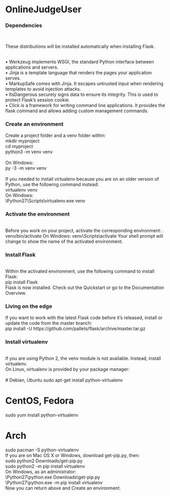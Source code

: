# OnlineJudgeUser

<h3>Dependencies</h3><br>
<p>These distributions will be installed automatically when installing Flask.</p><br>
•	Werkzeug implements WSGI, the standard Python interface between applications and servers.<br>
•	Jinja is a template language that renders the pages your application serves.<br>
•	MarkupSafe comes with Jinja. It escapes untrusted input when rendering templates to avoid injection attacks.<br>
•	ItsDangerous securely signs data to ensure its integrity. This is used to protect Flask’s session cookie.<br>
•	Click is a framework for writing command line applications. It provides the flask command and allows adding custom management commands.<br>

<h3>Create an environment</h3>
Create a project folder and a venv folder within:<br>
mkdir myproject<br>
cd myproject<br>
python3 -m venv venv<br>
<br>
On Windows:<br>
py -3 -m venv venv<br>
<br>
If you needed to install virtualenv because you are on an older version of Python, use the following command instead:<br>
virtualenv venv<br>
On Windows:<br>
\Python27\Scripts\virtualenv.exe venv<br>

<h3>Activate the environment</h3><br>
Before you work on your project, activate the corresponding environment:
. venv/bin/activate
On Windows:
venv\Scripts\activate
Your shell prompt will change to show the name of the activated environment.

<h3>Install Flask</h3><br>
Within the activated environment, use the following command to install Flask:<br>
pip install Flask<br>
Flask is now installed. Check out the Quickstart or go to the Documentation Overview.<br>

<h3>Living on the edge</h3>
If you want to work with the latest Flask code before it’s released, install or update the code from the master branch:<br>
pip install -U https://github.com/pallets/flask/archive/master.tar.gz<br>

<h3>Install virtualenv</h3><br>
If you are using Python 2, the venv module is not available. Instead, install virtualenv.<br>
On Linux, virtualenv is provided by your package manager:<br>
<br>
# Debian, Ubuntu
sudo apt-get install python-virtualenv

# CentOS, Fedora
sudo yum install python-virtualenv

# Arch
sudo pacman -S python-virtualenv<br>
If you are on Mac OS X or Windows, download get-pip.py, then:<br>
sudo python2 Downloads/get-pip.py<br>
sudo python2 -m pip install virtualenv<br>
On Windows, as an administrator:<br>
\Python27\python.exe Downloads\get-pip.py<br>
\Python27\python.exe -m pip install virtualenv<br>
Now you can return above and Create an environment.
